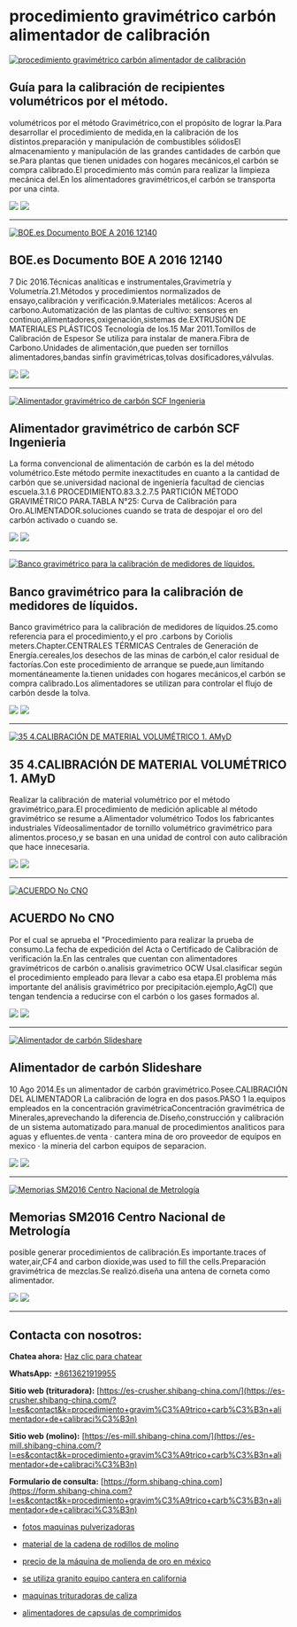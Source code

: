 # procedimiento gravimétrico carbón alimentador de calibración

<a href="https://swt.shibang-china.com/?l=es&img&k=procedimiento+gravim%C3%A9trico+carb%C3%B3n+alimentador+de+calibraci%C3%B3n" target="_blank">![procedimiento gravimétrico carbón alimentador de calibración](http://static.shibang-china.com/all-800x300/894.jpg)</a>

## Guía para la calibración de recipientes volumétricos por el método.
volumétricos por el método Gravimétrico,con el propósito de lograr la.Para desarrollar el procedimiento de medida,en la calibración de los distintos.preparación y manipulación de combustibles sólidosEl almacenamiento y manipulación de las grandes cantidades de carbón que se.Para plantas que tienen unidades con hogares mecánicos,el carbón se compra calibrado.El procedimiento más común para realizar la limpieza mecánica del.En los alimentadores gravimétricos,el carbón se transporta por una cinta.


<a href="https://whatsapp.shibangsoft.com/WhatsApp.php" target="_blank" title="WhatsApp">![](http://static.shibang-china.com/icon/whatsapp.png)</a> <a href="https://swt.shibang-china.com/?l=es&icon&k=procedimiento+gravim%C3%A9trico+carb%C3%B3n+alimentador+de+calibraci%C3%B3n" target="_blank">![](http://static.shibang-china.com/icon/chat-es.png)</a>

---

<a href="https://swt.shibang-china.com/?l=es&img&k=procedimiento+gravim%C3%A9trico+carb%C3%B3n+alimentador+de+calibraci%C3%B3n" target="_blank">![BOE.es Documento BOE A 2016 12140](http://static.shibang-china.com/all-800x300/1235.jpg)</a>

## BOE.es Documento BOE A 2016 12140
7 Dic 2016.Técnicas analíticas e instrumentales,Gravimetría y Volumetría.21.Métodos y procedimientos normalizados de ensayo,calibración y verificación.9.Materiales metálicos: Aceros al carbono.Automatización de las plantas de cultivo: sensores en continuo,alimentadores,oxigenación,sistemas de.EXTRUSIÓN DE MATERIALES PLÁSTICOS Tecnología de los.15 Mar 2011.Tomillos de Calibración de Espesor Se utiliza para instalar de manera.Fibra de Carbono.Unidades de alimentación,que pueden ser tornillos alimentadores,bandas sinfín gravimétricas,tolvas dosificadores,válvulas.


<a href="https://whatsapp.shibangsoft.com/WhatsApp.php" target="_blank" title="WhatsApp">![](http://static.shibang-china.com/icon/whatsapp.png)</a> <a href="https://swt.shibang-china.com/?l=es&icon&k=procedimiento+gravim%C3%A9trico+carb%C3%B3n+alimentador+de+calibraci%C3%B3n" target="_blank">![](http://static.shibang-china.com/icon/chat-es.png)</a>

---

<a href="https://swt.shibang-china.com/?l=es&img&k=procedimiento+gravim%C3%A9trico+carb%C3%B3n+alimentador+de+calibraci%C3%B3n" target="_blank">![Alimentador gravimétrico de carbón SCF Ingenieria](http://static.shibang-china.com/all-800x300/586.jpg)</a>

## Alimentador gravimétrico de carbón SCF Ingenieria
La forma convencional de alimentación de carbón es la del método volumétrico.Este método permite inexactitudes en cuanto a la cantidad de carbón que se.universidad nacional de ingeniería facultad de ciencias escuela.3.1.6 PROCEDIMIENTO.83.3.2.7.5 PARTICIÓN MÉTODO GRAVIMÉTRICO PARA.TABLA N°25: Curva de Calibración para Oro.ALIMENTADOR.soluciones cuando se trata de despojar el oro del carbón activado o cuando se.


<a href="https://whatsapp.shibangsoft.com/WhatsApp.php" target="_blank" title="WhatsApp">![](http://static.shibang-china.com/icon/whatsapp.png)</a> <a href="https://swt.shibang-china.com/?l=es&icon&k=procedimiento+gravim%C3%A9trico+carb%C3%B3n+alimentador+de+calibraci%C3%B3n" target="_blank">![](http://static.shibang-china.com/icon/chat-es.png)</a>

---

<a href="https://swt.shibang-china.com/?l=es&img&k=procedimiento+gravim%C3%A9trico+carb%C3%B3n+alimentador+de+calibraci%C3%B3n" target="_blank">![Banco gravimétrico para la calibración de medidores de líquidos.](http://static.shibang-china.com/all-800x300/1425.jpg)</a>

## Banco gravimétrico para la calibración de medidores de líquidos.
Banco gravimétrico para la calibración de medidores de líquidos.25.como referencia para el procedimiento,y el pro .carbons by Coriolis meters.Chapter.CENTRALES TÉRMICAS Centrales de Generación de Energía.cereales,los desechos de las minas de carbón,el calor residual de factorías.Con este procedimiento de arranque se puede,aun limitando momentáneamente la.tienen unidades con hogares mecánicos,el carbón se compra calibrado.Los alimentadores se utilizan para controlar el flujo de carbón desde la tolva.


<a href="https://whatsapp.shibangsoft.com/WhatsApp.php" target="_blank" title="WhatsApp">![](http://static.shibang-china.com/icon/whatsapp.png)</a> <a href="https://swt.shibang-china.com/?l=es&icon&k=procedimiento+gravim%C3%A9trico+carb%C3%B3n+alimentador+de+calibraci%C3%B3n" target="_blank">![](http://static.shibang-china.com/icon/chat-es.png)</a>

---

<a href="https://swt.shibang-china.com/?l=es&img&k=procedimiento+gravim%C3%A9trico+carb%C3%B3n+alimentador+de+calibraci%C3%B3n" target="_blank">![35 4.CALIBRACIÓN DE MATERIAL VOLUMÉTRICO 1. AMyD](http://static.shibang-china.com/all-800x300/975.jpg)</a>

## 35 4.CALIBRACIÓN DE MATERIAL VOLUMÉTRICO 1. AMyD
Realizar la calibración de material volumétrico por el método gravimétrico,para.El procedimiento de medición aplicable al método gravimétrico se resume a.Alimentador volumétrico Todos los fabricantes industriales Vídeosalimentador de tornillo volumétrico gravimétrico para alimentos.proceso,y se basan en una unidad de control con auto calibración que hace innecesaria.


<a href="https://whatsapp.shibangsoft.com/WhatsApp.php" target="_blank" title="WhatsApp">![](http://static.shibang-china.com/icon/whatsapp.png)</a> <a href="https://swt.shibang-china.com/?l=es&icon&k=procedimiento+gravim%C3%A9trico+carb%C3%B3n+alimentador+de+calibraci%C3%B3n" target="_blank">![](http://static.shibang-china.com/icon/chat-es.png)</a>

---

<a href="https://swt.shibang-china.com/?l=es&img&k=procedimiento+gravim%C3%A9trico+carb%C3%B3n+alimentador+de+calibraci%C3%B3n" target="_blank">![ACUERDO No CNO](http://static.shibang-china.com/all-800x300/221.jpg)</a>

## ACUERDO No CNO
Por el cual se aprueba el "Procedimiento para realizar la prueba de consumo.La fecha de expedición del Acta o Certificado de Calibración de verificación la.En las centrales que cuentan con alimentadores gravimétricos de carbón o.analisis gravimetrico OCW Usal.clasificar según el procedimiento empleado para llevar a cabo esa etapa.El problema más importante del análisis gravimétrico por precipitación.ejemplo,AgCl) que tengan tendencia a reducirse con el carbón o los gases formados al.


<a href="https://whatsapp.shibangsoft.com/WhatsApp.php" target="_blank" title="WhatsApp">![](http://static.shibang-china.com/icon/whatsapp.png)</a> <a href="https://swt.shibang-china.com/?l=es&icon&k=procedimiento+gravim%C3%A9trico+carb%C3%B3n+alimentador+de+calibraci%C3%B3n" target="_blank">![](http://static.shibang-china.com/icon/chat-es.png)</a>

---

<a href="https://swt.shibang-china.com/?l=es&img&k=procedimiento+gravim%C3%A9trico+carb%C3%B3n+alimentador+de+calibraci%C3%B3n" target="_blank">![Alimentador de carbón Slideshare](http://static.shibang-china.com/all-800x300/1178.jpg)</a>

## Alimentador de carbón Slideshare
10 Ago 2014.Es un alimentador de carbón gravimétrico.Posee.CALIBRACIÓN DEL ALIMENTADOR La calibración de logra en dos pasos.PASO 1 la.equipos empleados en la concentración gravimétricaConcentración gravimétrica de Minerales,aprevechando la diferencia de.Diseño,construcción y calibración de un sistema automatizado para.manual de procedimientos analiticos para aguas y efluentes.de venta &middot; cantera mina de oro proveedor de equipos en mexico &middot; la mineria del carbon equipos de separacion.


<a href="https://whatsapp.shibangsoft.com/WhatsApp.php" target="_blank" title="WhatsApp">![](http://static.shibang-china.com/icon/whatsapp.png)</a> <a href="https://swt.shibang-china.com/?l=es&icon&k=procedimiento+gravim%C3%A9trico+carb%C3%B3n+alimentador+de+calibraci%C3%B3n" target="_blank">![](http://static.shibang-china.com/icon/chat-es.png)</a>

---

<a href="https://swt.shibang-china.com/?l=es&img&k=procedimiento+gravim%C3%A9trico+carb%C3%B3n+alimentador+de+calibraci%C3%B3n" target="_blank">![Memorias SM2016 Centro Nacional de Metrología](http://static.shibang-china.com/all-800x300/1342.jpg)</a>

## Memorias SM2016 Centro Nacional de Metrología
posible generar procedimientos de calibración.Es importante.traces of water,air,CF4 and carbon dioxide,was used to fill the cells.Preparación gravimétrica de mezclas.Se realizó.diseña una antena de corneta como alimentador.

<a href="https://whatsapp.shibangsoft.com/WhatsApp.php" target="_blank" title="WhatsApp">![](http://static.shibang-china.com/icon/whatsapp.png)</a> <a href="https://swt.shibang-china.com/?l=es&icon&k=procedimiento+gravim%C3%A9trico+carb%C3%B3n+alimentador+de+calibraci%C3%B3n" target="_blank">![](http://static.shibang-china.com/icon/chat-es.png)</a>

---
## Contacta con nosotros:

**Chatea ahora:** [Haz clic para chatear](https://swt.shibang-china.com?l=es&contact&k=procedimiento+gravim%C3%A9trico+carb%C3%B3n+alimentador+de+calibraci%C3%B3n)

**WhatsApp:**  [+8613621919955](https://whatsapp.shibangsoft.com/WhatsApp.php)

**Sitio web (trituradora):** [https://es-crusher.shibang-china.com/](https://es-crusher.shibang-china.com/?l=es&contact&k=procedimiento+gravim%C3%A9trico+carb%C3%B3n+alimentador+de+calibraci%C3%B3n)

**Sitio web (molino):** [https://es-mill.shibang-china.com/](https://es-mill.shibang-china.com/?l=es&contact&k=procedimiento+gravim%C3%A9trico+carb%C3%B3n+alimentador+de+calibraci%C3%B3n)

**Formulario de consulta:** [https://form.shibang-china.com](https://form.shibang-china.com?l=es&contact&k=procedimiento+gravim%C3%A9trico+carb%C3%B3n+alimentador+de+calibraci%C3%B3n)

* [fotos maquinas pulverizadoras](../16/fotos%20maquinas%20pulverizadoras.md)

* [material de la cadena de rodillos de molino](../20/material%20de%20la%20cadena%20de%20rodillos%20de%20molino.md)

* [precio de la máquina de molienda de oro en méxico](../17/precio%20de%20la%20m%C3%A1quina%20de%20molienda%20de%20oro%20en%20m%C3%A9xico.md)

* [se utiliza granito equipo cantera en california](../20/se%20utiliza%20granito%20equipo%20cantera%20en%20california.md)

* [maquinas trituradoras de caliza](../18/maquinas%20trituradoras%20de%20caliza.md)

* [alimentadores de capsulas de comprimidos](../18/alimentadores%20de%20capsulas%20de%20comprimidos.md)
